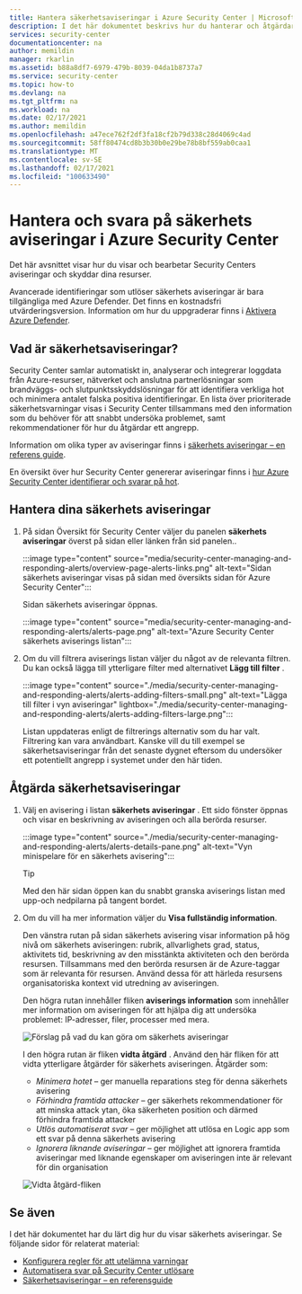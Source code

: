 ```yaml
---
title: Hantera säkerhetsaviseringar i Azure Security Center | Microsoft Docs
description: I det här dokumentet beskrivs hur du hanterar och åtgärdar säkerhetsaviseringar med hjälp av funktionerna i Azure Security Center.
services: security-center
documentationcenter: na
author: memildin
manager: rkarlin
ms.assetid: b88a8df7-6979-479b-8039-04da1b8737a7
ms.service: security-center
ms.topic: how-to
ms.devlang: na
ms.tgt_pltfrm: na
ms.workload: na
ms.date: 02/17/2021
ms.author: memildin
ms.openlocfilehash: a47ece762f2df3fa18cf2b79d338c28d4069c4ad
ms.sourcegitcommit: 58ff80474cd8b3b30b0e29be78b8bf559ab0caa1
ms.translationtype: MT
ms.contentlocale: sv-SE
ms.lasthandoff: 02/17/2021
ms.locfileid: "100633490"
---
```

# <a name="manage-and-respond-to-security-alerts-in-azure-security-center"></a>Hantera och svara på säkerhets aviseringar i Azure Security Center

Det här avsnittet visar hur du visar och bearbetar Security Centers aviseringar och skyddar dina resurser.

Avancerade identifieringar som utlöser säkerhets aviseringar är bara tillgängliga med Azure Defender. Det finns en kostnadsfri utvärderingsversion. Information om hur du uppgraderar finns i [Aktivera Azure Defender](security-center-pricing.md#enable-azure-defender).

## <a name="what-are-security-alerts"></a>Vad är säkerhetsaviseringar?
Security Center samlar automatiskt in, analyserar och integrerar loggdata från Azure-resurser, nätverket och anslutna partnerlösningar som brandväggs- och slutpunktsskyddslösningar för att identifiera verkliga hot och minimera antalet falska positiva identifieringar. En lista över prioriterade säkerhetsvarningar visas i Security Center tillsammans med den information som du behöver för att snabbt undersöka problemet, samt rekommendationer för hur du åtgärdar ett angrepp.

Information om olika typer av aviseringar finns i [säkerhets aviseringar – en referens guide](alerts-reference.md).

En översikt över hur Security Center genererar aviseringar finns i [hur Azure Security Center identifierar och svarar på hot](security-center-alerts-overview.md).


## <a name="manage-your-security-alerts"></a>Hantera dina säkerhets aviseringar

1. På sidan Översikt för Security Center väljer du panelen **säkerhets aviseringar** överst på sidan eller länken från sid panelen..

    :::image type="content" source="media/security-center-managing-and-responding-alerts/overview-page-alerts-links.png" alt-text="Sidan säkerhets aviseringar visas på sidan med översikts sidan för Azure Security Center":::

    Sidan säkerhets aviseringar öppnas.

    :::image type="content" source="media/security-center-managing-and-responding-alerts/alerts-page.png" alt-text="Azure Security Center säkerhets aviserings listan":::

1. Om du vill filtrera aviserings listan väljer du något av de relevanta filtren. Du kan också lägga till ytterligare filter med alternativet **Lägg till filter** .

    :::image type="content" source="./media/security-center-managing-and-responding-alerts/alerts-adding-filters-small.png" alt-text="Lägga till filter i vyn aviseringar" lightbox="./media/security-center-managing-and-responding-alerts/alerts-adding-filters-large.png":::

    Listan uppdateras enligt de filtrerings alternativ som du har valt. Filtrering kan vara användbart. Kanske vill du till exempel se säkerhetsaviseringar från det senaste dygnet eftersom du undersöker ett potentiellt angrepp i systemet under den här tiden.


## <a name="respond-to-security-alerts"></a>Åtgärda säkerhetsaviseringar

1. Välj en avisering i listan **säkerhets aviseringar** . Ett sido fönster öppnas och visar en beskrivning av aviseringen och alla berörda resurser. 

    :::image type="content" source="./media/security-center-managing-and-responding-alerts/alerts-details-pane.png" alt-text="Vyn minispelare för en säkerhets avisering":::

    > [!TIP]
    > Med den här sidan öppen kan du snabbt granska aviserings listan med upp-och nedpilarna på tangent bordet.

1. Om du vill ha mer information väljer du **Visa fullständig information**.

    Den vänstra rutan på sidan säkerhets avisering visar information på hög nivå om säkerhets aviseringen: rubrik, allvarlighets grad, status, aktivitets tid, beskrivning av den misstänkta aktiviteten och den berörda resursen. Tillsammans med den berörda resursen är de Azure-taggar som är relevanta för resursen. Använd dessa för att härleda resursens organisatoriska kontext vid utredning av aviseringen.

    Den högra rutan innehåller fliken **aviserings information** som innehåller mer information om aviseringen för att hjälpa dig att undersöka problemet: IP-adresser, filer, processer med mera.
     
    ![Förslag på vad du kan göra om säkerhets aviseringar](./media/security-center-managing-and-responding-alerts/security-center-alert-remediate.png)

    I den högra rutan är fliken **vidta åtgärd** . Använd den här fliken för att vidta ytterligare åtgärder för säkerhets aviseringen. Åtgärder som:
    - *Minimera hotet* – ger manuella reparations steg för denna säkerhets avisering
    - *Förhindra framtida attacker* – ger säkerhets rekommendationer för att minska attack ytan, öka säkerheten position och därmed förhindra framtida attacker
    - *Utlös automatiserat svar* – ger möjlighet att utlösa en Logic app som ett svar på denna säkerhets avisering
    - *Ignorera liknande aviseringar* – ger möjlighet att ignorera framtida aviseringar med liknande egenskaper om aviseringen inte är relevant för din organisation

    ![Vidta åtgärd-fliken](./media/security-center-managing-and-responding-alerts/alert-take-action.png)




## <a name="see-also"></a>Se även

I det här dokumentet har du lärt dig hur du visar säkerhets aviseringar. Se följande sidor för relaterat material:

- [Konfigurera regler för att utelämna varningar](alerts-suppression-rules.md)
- [Automatisera svar på Security Center utlösare](workflow-automation.md)
- [Säkerhetsaviseringar – en referensguide](alerts-reference.md)
